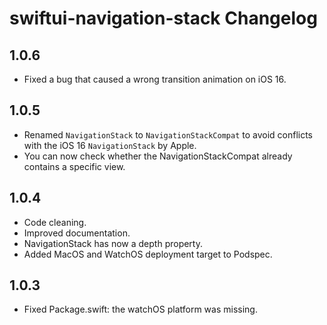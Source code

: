 # swiftui-navigation-stack Changelog

## 1.0.6
- Fixed a bug that caused a wrong transition animation on iOS 16.

## 1.0.5
- Renamed `NavigationStack` to `NavigationStackCompat` to avoid conflicts with the iOS 16 `NavigationStack` by Apple.
- You can now check whether the NavigationStackCompat already contains a specific view.

## 1.0.4
- Code cleaning.
- Improved documentation.
- NavigationStack has now a depth property.
- Added MacOS and WatchOS deployment target to Podspec.

## 1.0.3
- Fixed Package.swift: the watchOS platform was missing.
